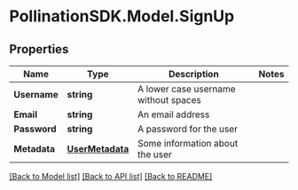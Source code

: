 
# PollinationSDK.Model.SignUp

## Properties

Name | Type | Description | Notes
------------ | ------------- | ------------- | -------------
**Username** | **string** | A lower case username without spaces | 
**Email** | **string** | An email address | 
**Password** | **string** | A password for the user | 
**Metadata** | [**UserMetadata**](UserMetadata.md) | Some information about the user | 

[[Back to Model list]](../README.md#documentation-for-models)
[[Back to API list]](../README.md#documentation-for-api-endpoints)
[[Back to README]](../README.md)

